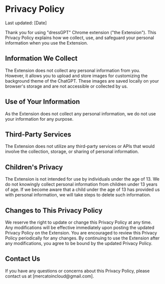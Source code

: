 <h1>Privacy Policy</h1>

<p>Last updated: [Date]</p>

<p>Thank you for using "dressGPT" Chrome extension ("the Extension"). This Privacy Policy explains how we collect, use, and safeguard your personal information when you use the Extension.</p>

<h2>Information We Collect</h2>

<p>The Extension does not collect any personal information from you. However, it allows you to upload and store images for customizing the background theme of the ChatGPT. These images are saved locally on your browser's storage and are not accessible or collected by us.</p>

<h2>Use of Your Information</h2>

<p>As the Extension does not collect any personal information, we do not use your information for any purpose.</p>

<h2>Third-Party Services</h2>

<p>The Extension does not utilize any third-party services or APIs that would involve the collection, storage, or sharing of personal information.</p>

<h2>Children's Privacy</h2>

<p>The Extension is not intended for use by individuals under the age of 13. We do not knowingly collect personal information from children under 13 years of age. If we become aware that a child under the age of 13 has provided us with personal information, we will take steps to delete such information.</p>

<h2>Changes to This Privacy Policy</h2>

<p>We reserve the right to update or change this Privacy Policy at any time. Any modifications will be effective immediately upon posting the updated Privacy Policy on the Extension. You are encouraged to review this Privacy Policy periodically for any changes. By continuing to use the Extension after any modifications, you agree to be bound by the updated Privacy Policy.</p>

<h2>Contact Us</h2>

<p>If you have any questions or concerns about this Privacy Policy, please contact us at [mercatoincloud@gmail.com].</p>


